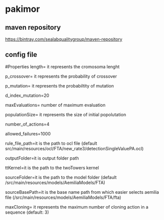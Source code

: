 # pakimor

## maven repository
https://bintray.com/sealabqualitygroup/maven-repository

## config file

\#Properties
length= it represents the cromosoma lenght

p_crossover= it represents the probability of crossover

p_mutation= it represents the probabiltity of mutation

d_index_mutation=20

maxEvaluations= number of maximum evaluation

populationSize= it represents the size of initial popolutation

number_of_actions=4

allowed_failures=1000

rule_file_path=it is the path to ocl file (default src/main/resources/ocl/FTA/new_rate3/detectionSingleValuePA.ocl)

outputFolder=it is output folder path

ttKernel=it is the path to the twoTowers kernel

sourceFolder=it is the path to the model folder (default /src/main/resources/models/AemiliaModels/FTA)

sourceBasePath=it is the base name path from which easier selects aemilia file 
(/src/main/resources/models/AemiliaModels/FTA/fta)

maxCloning= it represents the maximum number of cloning action in a sequence (default: 3)
